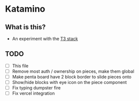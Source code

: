 # Katamino

## What is this?

* An experiment with the [T3 stack](https://create.t3.gg/)
## TODO

* [ ] This file
* [ ] Remove most auth / ownership on pieces, make them global
* [ ] Make penta board have 2 block border to slide pieces onto
* [ ] Show/hide blocks with eye icon on the piece component
* [ ] Fix typing dumpster fire
* [ ] Fix vercel integration